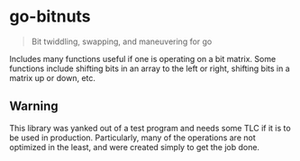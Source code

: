 # go-bitnuts

> Bit twiddling, swapping, and maneuvering for go

Includes many functions useful if one is operating on a bit matrix.
Some functions include shifting bits in an array to the left or
right, shifting bits in a matrix up or down, etc.

## Warning

This library was yanked out of a test program and needs some TLC if it is
to be used in production. Particularly, many of the operations are not
optimized in the least, and were created simply to get the job done.
